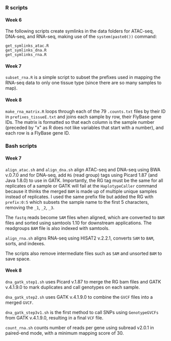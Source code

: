 ### R scripts 
#### Week 6
The following scripts create symlinks in the data folders for ATAC-seq, DNA-seq, and RNA-seq, making use of the  `system(paste0())` command:
```
get_symlinks_atac.R
get_symlinks_dna.R
get_symlinks_rna.R
```

#### Week 7
`subset_rna.R` is a simple script to subset the prefixes used in mapping the RNA-seq data to only one tissue type (since there are so many samples to map).

#### Week 8
`make_rna_matrix.R` loops through each of the 79 `.counts.txt` files by their ID in `prefixes_tissueE.txt` and joins each sample by row, their FlyBase gene IDs. The matrix is formatted so that each column is the sample number (preceded by "x" as R does not like variables that start with a number), and each row is a FlyBase gene ID.

### Bash scripts
#### Week 7
`align_atac.sh` and `align_dna.sh` align ATAC-seq and DNA-seq using BWA v.0.7.0 and for DNA-seq, add `RG` (read group) tags using Picard 1.87 (and Java 1.8.0) to use in GATK. Importantly, the RG tag must be the same for all replicates of a sample or GATK will fail at the `HaplotypeCaller` command because it thinks the merged `BAM` is made up of multiple unique samples instead of replicates. I used the same prefix file but added the RG with `prefix:0:5` which subsets the sample name to the first 5 characters, removing the `_1`, `_2`, `_3`.

The `fastq` reads become `SAM` files when aligned, which are converted to `BAM` files and sorted using samtools 1.10 for downstream applications. 
The readgroups `BAM` file is also indexed with samtools.

`align_rna.sh` aligns RNA-seq using HISAT2 v.2.2.1, converts `SAM` to  `BAM`, sorts, and indexes.

The scripts also remove intermediate files such as `SAM` and unsorted `BAM` to save space.

#### Week 8
`dna_gatk_step1.sh` uses Picard v.1.87 to merge the RG bam files and GATK v.4.1.9.0 to mark duplicates and call genotypes on each sample.

`dna_gatk_step2.sh` uses GATK v.4.1.9.0 to combine the `GVCF` files into a merged `GVCF`.

`dna_gatk_step3v1.sh` is the first method to call SNPs using `GenotypeGVCFs` from GATK v.4.1.9.0, resulting in a final `VCF` file.

`count_rna.sh` counts number of reads per gene using subread v2.0.1 in paired-end mode, with a minimum mapping score of 30.
